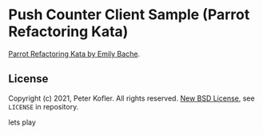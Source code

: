# Push Counter Client Sample (Parrot Refactoring Kata)

[Parrot Refactoring Kata by Emily Bache](https://github.com/emilybache/Parrot-Refactoring-Kata).

## License

Copyright (c) 2021, Peter Kofler. All rights reserved.
[New BSD License](https://opensource.org/licenses/BSD-3-Clause), see `LICENSE` in repository.

lets play